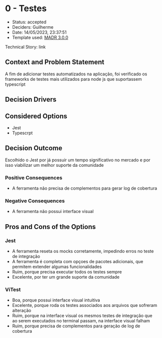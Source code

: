 # 0 - Testes

* Status: accepted <!-- optional -->
* Deciders: Guilherme <!-- optional -->
* Date: 14/05/2023, 23:37:51 <!-- optional -->
* Template used: [MADR 3.0.0](https://adr.github.io/madr/) <!-- optional -->

Technical Story: link <!-- optional -->

## Context and Problem Statement

A fim de adicionar testes automatizados na aplicação, foi verificado os frameworks de testes mais utilizados para node js que suportassem typescript

## Decision Drivers <!-- optional -->


## Considered Options

* Jest
* Typescrpt

## Decision Outcome

Escolhido o Jest por já possuir um tempo significativo no mercado e por isso viabilizar um melhor suporte da comunidade

### Positive Consequences <!-- optional -->

* A ferramenta não precisa de complementos para gerar log de cobertura

### Negative Consequences <!-- optional -->

* A ferramenta não possui interface visual

## Pros and Cons of the Options <!-- optional -->

### Jest

* A ferramenta reseta os mocks corretamente, impedindo erros no teste de integração
* A ferramenta é completa com opçoes de pacotes adicionais, que permitem extender algumas funcionalidades
* Ruim, porque precisa executar todos os testes sempre
* Excelente, por ter um grande suporte da comunidade

### ViTest

* Boa, porque possui interface visual intuitiva
* Excelente, porque roda os testes associados aos arquivos que sofreram alteração
* Ruim, porque na interface visual os mesmos testes de integração que ao serem executados no terminal passam, na interface visual falham
* Ruim, porque precisa de complementos para geração de log de cobertura

<!-- markdownlint-disable-file MD013 -->